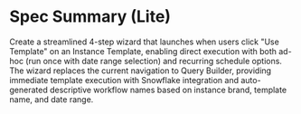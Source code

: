 # Spec Summary (Lite)

Create a streamlined 4-step wizard that launches when users click "Use Template" on an Instance Template, enabling direct execution with both ad-hoc (run once with date range selection) and recurring schedule options. The wizard replaces the current navigation to Query Builder, providing immediate template execution with Snowflake integration and auto-generated descriptive workflow names based on instance brand, template name, and date range.
